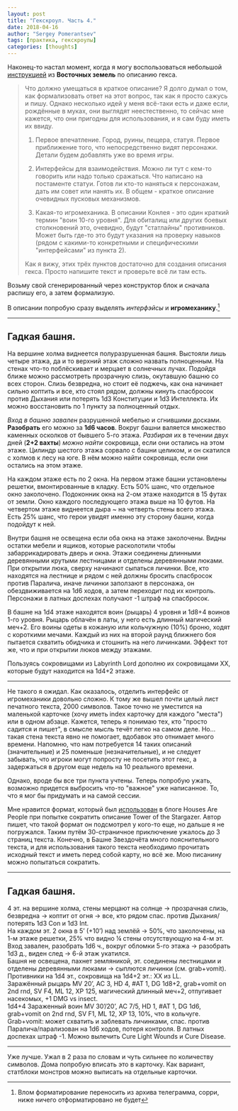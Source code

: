 ```yaml
---
layout: post
title: "Гекскроул. Часть 4."
date: 2018-04-16
author: "Sergey Pomerantsev"
tags: [практика, гекскроулы]
categories: [thoughts]
---
```


Наконец-то настал момент, когда я могу воспользоваться небольшой [инструкцией](https://eastern-lands.blogspot.com/2017/11/blog-post_29.html#comment-form) из **Восточных земель** по описанию гекса.

> Что должно умещаться в краткое описание? Я долго думал о том, как формализовать ответ на этот вопрос, так как я просто сажусь и пишу. Однако несколько идей у меня всё-таки есть и даже если, рождённые в муках, они выглядят неестественно, то сейчас мне кажется, что они пригодны для использования, и я сам буду иметь их ввиду.
>
> 1. Первое впечатление. Город, руины, пещера, статуя. Первое приближение того, что непосредственно видят персонажи. Детали будем добавлять уже во время игры.
> 
> 2. Интерфейсы для взаимодействия. Можно ли тут с кем-то говорить или надо только сражаться. Что написано на постаменте статуи. Готов ли кто-то наняться к персонажам, дать им совет или нанять их. В общем - краткое описание очевидных пусковых механизмов.
> 
> 3. Какая-то игромеханика. В описании Конлея - это один краткий термин "воин 10-го уровня". Для обиталищ или других боевых столкновений это, очевидно, будут "статлайны" противников. Может быть где-то это будут указания на проверку навыков (рядом с какими-то конкретными и специфическими "интерфейсами" из пункта 2).
> 
> Как я вижу, этих трёх пунктов достаточно для создания описания гекса. Просто напишите текст и проверьте всё ли там есть.

Возьму свой сгенерированный через конструктор блок и сначала распишу его, а затем формализую.

В описании попробую сразу выделять *интерфэйсы* и **игромеханику**.[^1]

[^1]: Влом форматирование переносить из архива телеграмма, сорри, ниже ничего отформатировано не будет

---

## Гадкая башня.

На вершине холма виднеется полуразрушенная башня. Выстояли лишь четыре этажа, да и то верхний этаж сложно назвать полноценным. На стенах что-то поблёскивает и мерцает в солнечных лучах. Подойдя ближе можно рассмотреть прозрачную слизь, окутавшую башню со всех сторон. Слизь безвредна, но стоит её поджечь, как она начинает сильно коптить и все, кто стоял рядом, должны кинуть спасбросок против Дыхания или потерять 1d3 Конституции и 1d3 Интеллекта. Их можно восстановить по 1 пункту за полноценный отдых.

*Вход в башню завален* разрушенной мебелью и сгнившими досками. **Разобрать** его можно за **1d6 часов**. Вокруг башни валяется множество каменных осколков от бывшего 5-го этажа. *Разбирая* их в течении двух дней (**2+2 вахты**) *можно найти* сокровища, если они остались на этом этаже. Цилиндр шестого этажа сорвало с башни целиком, и он скатился с холмов к лесу на юге. В нём можно найти сокровища, если они остались на этом этаже.

На каждом этаже есть по 2 окна. На первом этаже башни установлены решетки, вмонтированные в кладку. Есть 50% шанс, что отдельное окно заколочено. Подоконник окна на 2-ом этаже находится в 15 футах от земли. Окно каждого последующего этажа выше на 10 футов. На четвертом этаже виднеется дыра ~ на четверть стены всего этажа. Есть 25% шанс, что герои увидят именно эту сторону башни, когда подойдут к ней.

Внутри башня не освещена если оба окна на этаже заколочены. Видны остатки мебели и ящиков, которые расколотили чтобы забаррикадировать дверь и окна. Этажи соединены длинными деревянными крутыми лестницами и отделены деревянными люками. При открытии люка, сверху начинают сыпаться личинки. Все, кто находятся на лестнице и рядом с ней должны бросить спасбросок против Паралича, иначе личинки заползают в персонажа, он обездвиживается на 1d6 ходов, а затем переходит под их контроль. Персонажи в латных доспехах получают -1 штраф на спасбросок.

В башне на 1d4 этаже находятся воин (рыцарь) 4 уровня и 1d8+4 воинов 1-го уровня. Рыцарь облачён в латы, у него есть длинный магический меч+2. Его воины одеты в кожаную или кольчужную (10%) броню, ходят с короткими мечами. Каждый из них на второй раунд ближнего боя пытается схватить обидчика и стошнить на него личинками. Эффект тот же, что и при открытии люков между этажами.

Пользуясь сокровищами из Labyrinth Lord дополню их сокровищами XX, которые будут находится на 1d4+2 этаже.

---

Не такого я ожидал. Как оказалось, отделить интерфейс от игромеханики довольно сложно. К тому же вышел почти целый лист печатного текста, 2000 символов. Такое точно не уместится на маленькой карточке (хочу иметь index карточку для каждого "места") или в одном абзаце. Кажется, теперь я понимаю тех, кто "просто садится и пишет", в смысле мысль течёт легко на самом деле. Но... такая стена текста явно не помогает, вдобавок это отнимает много времени. Напомню, что нам потребуется 14 таких описаний (значительные) и 25 поменьше (незначительные), и не следует забывать, что игроки могут попросту не посетить этот гекс, а задержаться в другом еще недель на 10 реального времени.

Однако, вроде бы все три пункта учтены. Теперь попробую ужать, возможно придется выбросить что-то "важное" уже написанное. То, что я мог бы придумать и на самой сессии.

Мне нравится формат, который был [использован](https://housesarepeople.netlify.app/post/stargazer_key/) в блоге Houses Are People при попытке сократить описание Tower of the Stargazer. Автор пишет, что такой формат он подсмотрел у кого-то еще, но дальше я не погружался. Таким путём 30-страничное приключение ужалось до 3 страниц текста. Конечно, в Башне Звездочёта много пояснительного текста, и для использования такого текста необходимо прочитать исходный текст и иметь перед собой карту, но всё же. Мою писанину можно попытаться сократить.

---

## Гадкая башня.

4 эт. на вершине холма, стены мерцают на солнце -> прозрачная слизь, безвредна -> коптит от огня -> все, кто рядом спас. против Дыхания/потерять 1d3 Con и 1d3 Int.  
На каждом эт. 2 окна в 5’ (+10’) над землёй -> 50%, что заколочены, на 1-м этаже решетки, 25% что видно ¼ стены отсутствующую на 4-м эт.  
Вход завален, разобрать 1d6 ч., вокруг обломки 5-го этажа -> разобрать 1d3 д., виден след -> 6-й этаж укатился.  
Башня не освещена, пахнет земляникой, эт. соединены лестницами и отделены деревянными люками -> сыплются личинки (см. grab+vomit).  
Противники на 1d4 эт., сокровища на 1d4+2 эт.: XX из LL.  
Заражённый рыцарь MV 20’, AC 3, HD 4, #AT 1, DG 1d8+2, grab+vomit on 2nd rnd, SV F4, ML 12, XP 125, магический длинный меч+2, отпугивает насекомых, +1 DMG vs insect.  
1d4+4 Зараженный воин MV 30’/20’, AC 7/5, HD 1, #AT 1, DG 1d6, grab+vomit on 2nd rnd, SV F1, ML 12, XP 13, 10%, что в кольчуге.  
Grab+vomit: может схватить и заблевать личинками, спас. против Паралича/парализован на 1d6 ходов, потеря контроля. В латных доспехах штраф -1. Можно вылечить Cure Light Wounds и Cure Disease.  

---

Уже лучше. Ужал в 2 раза по словам и чуть сильнее по количеству символов.
Дома попробую вписать это в карточку. Как вариант, статблоки монстров можно выписать на отдельные карточки.